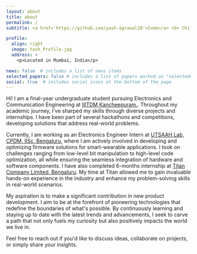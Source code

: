 ```yaml
---
layout: about
title: about
permalink: /
subtitle: <a href='https://github.com/yash-agrawal20'>Code</a> <b> Chill </b> <b> Imagine </b>

profile:
  align: right
  image: Yash_Profile.jpg
  address: >
    <p>Located in Mumbai, India</p>

news: false  # includes a list of news items
selected_papers: false # includes a list of papers marked as "selected={true}"
social: true  # includes social icons at the bottom of the page
---
```

Hi! I am a final-year undergraduate student pursuing Electronics and Communication Engineering at [IIITDM Kancheepuram.](https://www.iiitdm.ac.in/). Throughout my academic journey, I've sharped my skills through diverse projects and internships. I have been part of several hackathons and competitions, developing solutions that address real-world problems.

Currently, I am working as an Electronics Engineer Intern at [UTSAAH Lab, CPDM, IISc, Bengaluru](https://cpdm.iisc.ac.in/utsaah/), where I am actively involved in developing and optimizing firmware solutions for smart-wearable applications. I took on challenges ranging from low-level bit manipulation to high-level code optimization, all while ensuring the seamless integration of hardware and software components. I have also completed 6-months internship at [Titan Company Limited, Bengaluru](https://www.titancompany.in/). My time at Titan allowed me to gain invaluable hands-on experience in the industry and enhance my problem-solving skills in real-world scenarios.

My aspiration is to make a significant contribution in new product development. I aim to be at the forefront of pioneering technologies that redefine the boundaries of what's possible. By continuously learning and staying up to date with the latest trends and advancements, I seek to carve a path that not only fuels my curiosity but also positively impacts the world we live in.

Feel free to reach out if you'd like to discuss ideas, collaborate on projects, or simply share your insights.
